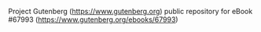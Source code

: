 Project Gutenberg (https://www.gutenberg.org) public repository for
eBook #67993 (https://www.gutenberg.org/ebooks/67993)
